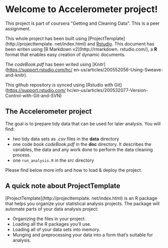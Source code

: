 
# Welcome to Accelerometer project!

This project is part of coursera "Getting and Cleaning Data". This is a peer
assignment.

This whole project has been built using [ProjectTemplate](http://projecttemplate.
net/index.html) and [Rstudio](http://www.rstudio.com/). 
This document has been writen using [R Markdown v2](http://rmarkdown.
rstudio.com/), a **R** format that enables easy creation of dynamic documents.

The *codeBook.pdf* has been writed using [Knitr](https://support.rstudio.com/hc/
en-us/articles/200552056-Using-Sweave-and-knitr).

This github repository is synced using [Rstudio with Git](https://support.rstudio.com/
hc/en-us/articles/200532077-Version-Control-with-Git-and-SVN)


## The Accelerometer project
The goal is to prepare tidy data that can be used for later analysis. You will 
find:

* two tidy data sets as *.csv* files in the **data** directory
* one code book *codeBook.pdf* in the **doc** directory. It describes the variables, 
the data and any work done to perform the data cleaning process. 
* one `run_analysis.R` in the *src* directory

Please find below more info and how to load & deploy the project.



## A quick note about ProjectTemplate
[ProjectTemplate](http://projecttemplate.
net/index.html) is an R package that helps you organize your statistical
analysis projects. The package will automate parts of your data analysis project:

* Organizing the files in your project.
* Loading all the R packages you’ll use.
* Loading all of your data sets into memory.
* Munging and preprocessing your data into a form that’s suitable for analysis.






